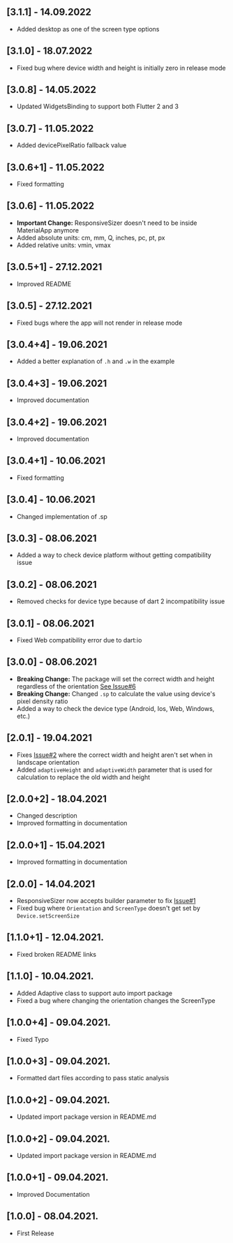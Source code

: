 ## [3.1.1] - 14.09.2022

* Added desktop as one of the screen type options

## [3.1.0] - 18.07.2022

* Fixed bug where device width and height is initially zero in release mode 

## [3.0.8] - 14.05.2022

* Updated WidgetsBinding to support both Flutter 2 and 3

## [3.0.7] - 11.05.2022

* Added devicePixelRatio fallback value

## [3.0.6+1] - 11.05.2022

* Fixed formatting

## [3.0.6] - 11.05.2022

* **Important Change:** ResponsiveSizer doesn't need to be inside MaterialApp anymore
* Added absolute units: cm, mm, Q, inches, pc, pt, px
* Added relative units: vmin, vmax

## [3.0.5+1] - 27.12.2021

* Improved README

## [3.0.5] - 27.12.2021

* Fixed bugs where the app will not render in release mode

## [3.0.4+4] - 19.06.2021

* Added a better explanation of `.h` and `.w` in the example

## [3.0.4+3] - 19.06.2021

* Improved documentation

## [3.0.4+2] - 19.06.2021

* Improved documentation

## [3.0.4+1] - 10.06.2021

* Fixed formatting

## [3.0.4] - 10.06.2021

* Changed implementation of .sp

## [3.0.3] - 08.06.2021

* Added a way to check device platform without getting compatibility issue

## [3.0.2] - 08.06.2021

* Removed checks for device type because of dart 2 incompatibility issue

## [3.0.1] - 08.06.2021

* Fixed Web compatibility error due to dart:io

## [3.0.0] - 08.06.2021

* **Breaking Change:** The package will set the correct width and height regardless of the orientation [See Issue#6](https://github.com/CoderUni/responsive_sizer/issues/6)
* **Breaking Change:** Changed `.sp` to calculate the value using device's pixel density ratio
* Added a way to check the device type (Android, Ios, Web, Windows, etc.)

## [2.0.1] - 19.04.2021

* Fixes [Issue#2](https://github.com/CoderUni/responsive_sizer/issues/2) where the correct width and height aren't set when in landscape orientation
* Added `adaptiveHeight` and `adaptiveWidth` parameter that is used for calculation to replace the old width and height

## [2.0.0+2] - 18.04.2021

* Changed description
* Improved formatting in documentation

## [2.0.0+1] - 15.04.2021

* Improved formatting in documentation

## [2.0.0] - 14.04.2021

* ResponsiveSizer now accepts builder parameter to fix [Issue#1](https://github.com/CoderUni/responsive_sizer/issues/1)
* Fixed bug where `Orientation` and `ScreenType` doesn't get set by `Device.setScreenSize`

## [1.1.0+1] - 12.04.2021.

* Fixed broken README links

## [1.1.0] - 10.04.2021.

* Added Adaptive class to support auto import package
* Fixed a bug where changing the orientation changes the ScreenType

## [1.0.0+4] - 09.04.2021.

* Fixed Typo

## [1.0.0+3] - 09.04.2021.

* Formatted dart files according to pass static analysis

## [1.0.0+2] - 09.04.2021.

* Updated import package version in README.md 

## [1.0.0+2] - 09.04.2021.

* Updated import package version in README.md 

## [1.0.0+1] - 09.04.2021.

* Improved Documentation

## [1.0.0] - 08.04.2021.

* First Release